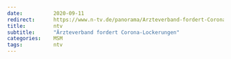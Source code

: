 ```yaml
---
date:          2020-09-11
redirect:      https://www.n-tv.de/panorama/Arzteverband-fordert-Corona-Lockerungen-article22029738.html
title:         ntv
subtitle:      "Ärzteverband fordert Corona-Lockerungen"
categories:    MSM
tags:          ntv
---
```

